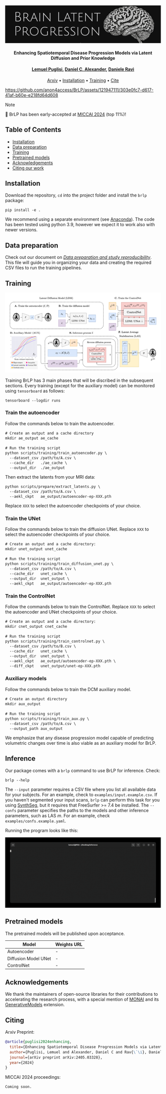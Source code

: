 ![brlp](assets/readme-brlp.png)

<h4 align="center">Enhancing Spatiotemporal Disease Progression Models via Latent Diffusion and Prior Knowledge</h4>

<h4 align="center"><a href="https://lemuelpuglisi.github.io/">Lemuel Puglisi</a>, <a href="https://profiles.ucl.ac.uk/3589">Daniel C. Alexander</a>, <a href="https://daniravi.wixsite.com/researchblog">Daniele Ravì</a></h4>

<p align="center">
  <a href="http://arxiv.org/abs/2405.03328">Arxiv</a> •
  <a href="#installation">Installation</a> •
  <a href="#training">Training</a> •
  <a href="#citing">Cite</a>
</p>

https://github.com/anon4access/BrLP/assets/121947111/303e0fc7-d617-41af-b60e-e218fd64d608

> [!NOTE]  
> 🎉 BrLP has been early-accepted at [MICCAI 2024](https://conferences.miccai.org/2024/en/) (top 11%)!

## Table of Contents
- [Installation](#installation)
- [Data preparation](./REPR-DATA.md)
- [Training](#training)
- [Pretrained models](#pretrained-models)
- [Acknowledgements](#acknowledgements)
- [Citing our work](#citing)

## Installation

Download the repository, `cd` into the project folder and install the `brlp` package:

```console
pip install -e .
```
We recommend using a separate environment (see [Anaconda](https://www.anaconda.com/)). The code has been tested using python 3.9, however we expect it to work also with newer versions.

## Data preparation

Check out our document on [*Data preparation and study reproducibility*](./REPR-DATA.md). This file will guide you in organizing your data and creating the required CSV files to run the training pipelines.


## Training
![](assets/pipeline.png)


Training BrLP has 3 main phases that will be discribed in the subsequent sections. Every training (except for the auxiliary model) can be monitored using `tensorboard` as follows:

```console
tensorboard --logdir runs
```



### Train the autoencoder

Follow the commands below to train the autoencoder.

```console
# Create an output and a cache directory
mkdir ae_output ae_cache

# Run the training script
python scripts/training/train_autoencoder.py \
  --dataset_csv /path/to/A.csv \
  --cache_dir   ./ae_cache \
  --output_dir  ./ae_output
```

Then extract the latents from your MRI data:

```console
python scripts/prepare/extract_latents.py \
  --dataset_csv /path/to/A.csv \
  --aekl_ckpt   ae_output/autoencoder-ep-XXX.pth
```

Replace `XXX` to select the autoencoder checkpoints of your choice.

### Train the UNet

Follow the commands below to train the diffusion UNet. Replace `XXX` to select the autoencoder checkpoints of your choice.


```console
# Create an output and a cache directory:
mkdir unet_output unet_cache

# Run the training script
python scripts/training/train_diffusion_unet.py \
  --dataset_csv /path/to/A.csv \
  --cache_dir   unet_cache \
  --output_dir  unet_output \
  --aekl_ckpt   ae_output/autoencoder-ep-XXX.pth
```

### Train the ControlNet

Follow the commands below to train the ControlNet. Replace `XXX` to select the autoencoder and UNet checkpoints of your choice.

```console
# Create an output and a cache directory:
mkdir cnet_output cnet_cache

# Run the training script
python scripts/training/train_controlnet.py \
  --dataset_csv /path/to/B.csv \
  --cache_dir   unet_cache \
  --output_dir  unet_output \
  --aekl_ckpt   ae_output/autoencoder-ep-XXX.pth \
  --diff_ckpt   unet_output/unet-ep-XXX.pth
```

### Auxiliary models

Follow the commands below to train the DCM auxiliary model.

```console
# Create an output directory
mkdir aux_output

# Run the training script
python scripts/training/train_aux.py \
  --dataset_csv /path/to/A.csv \
  --output_path aux_output
```

We emphasize that any disease progression model capable of predicting volumetric changes over time is also viable as an auxiliary model for BrLP.

## Inference

Our package comes with a `brlp` command to use BrLP for inference. Check:
```console
brlp --help
```

The `--input` parameter requires a CSV file where you list all available data for your subjects. For an example, check to `examples/input.example.csv`. If you haven't segmented your input scans, `brlp` can perform this task for you using [SynthSeg](https://surfer.nmr.mgh.harvard.edu/fswiki/SynthSeg), but it requires that FreeSurfer >= 7.4 be installed. The `--confs` parameter specifies the paths to the models and other inference parameters, such as LAS $m$. For an example, check `examples/confs.example.yaml`. 

Running the program looks like this:

![inference-preview](assets/inference.gif)


## Pretrained models
The pretrained models will be published upon acceptance.

| Model                | Weights URL  |
| -------------------- | ------------ |
| Autoencoder          | - |
| Diffusion Model UNet | - |
| ControlNet           | - |

## Acknowledgements

We thank the maintainers of open-source libraries for their contributions to accelerating the research process, with a special mention of [MONAI](https://monai.io/) and its [GenerativeModels](https://github.com/Project-MONAI/GenerativeModels/tree/main) extension.

## Citing

Arxiv Preprint:

```bib
@article{puglisi2024enhancing,
  title={Enhancing Spatiotemporal Disease Progression Models via Latent Diffusion and Prior Knowledge},
  author={Puglisi, Lemuel and Alexander, Daniel C and Rav{\`\i}, Daniele},
  journal={arXiv preprint arXiv:2405.03328},
  year={2024}
}
```

MICCAI 2024 proceedings:

```
Coming soon.
```
